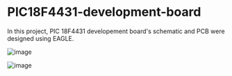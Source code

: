 # PIC18F4431-development-board

In this project, PIC 18F4431 developement board's schematic and PCB were designed using EAGLE.

![image](https://user-images.githubusercontent.com/58894466/127554901-b8965f9f-e018-49f5-8597-69f4f77838ce.png)


![image](https://user-images.githubusercontent.com/58894466/127554952-69df9577-04b2-48a1-ac11-de8013d12d6a.png)
